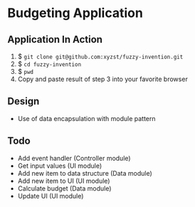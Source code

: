 # Budgeting Application

## Application In Action

1. \$ `git clone git@github.com:xyzst/fuzzy-invention.git`
2. \$ `cd fuzzy-invention`
3. \$ `pwd`
4. Copy and paste result of step 3 into your favorite browser

## Design

- Use of data encapsulation with module pattern

## Todo

- Add event handler (Controller module)
- Get input values (UI module)
- Add new item to data structure (Data module)
- Add new item to UI (UI module)
- Calculate budget (Data module)
- Update UI (UI module)
